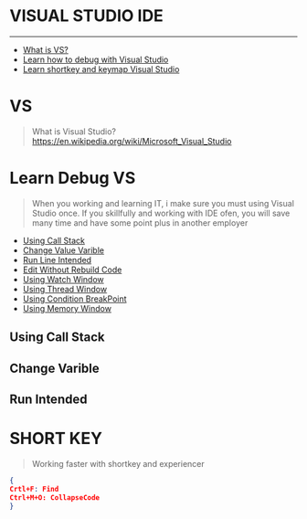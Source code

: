 # VISUAL STUDIO IDE
<hr>

* [What is VS?](#vs)
* [Learn how to debug with Visual Studio](#learndebugvs)
* [Learn shortkey and keymap Visual Studio](#shortkey)

# VS 
>What is Visual Studio? https://en.wikipedia.org/wiki/Microsoft_Visual_Studio

# Learn Debug VS
>When you working and learning IT, i make sure you must using Visual Studio once.
If you skillfully and working with IDE ofen, you will save many time and have some point plus in another employer

* [Using Call Stack](##UsingCallStack)
* [Change Value Varible](##ChangeVarible)
* [Run Line Intended](##RunIntended)
* [Edit Without Rebuild Code](##WithoutRebuild)
* [Using Watch Window](##UsingWatch)
* [Using Thread Window](##ThreadWindow)
* [Using Condition BreakPoint](##ConditionBreakpoint)
* [Using Memory Window](##MemoryWindow)

## Using Call Stack

## Change Varible

## Run Intended

# SHORT KEY
>Working faster with shortkey and experiencer
```json
{
Crtl+F: Find
Ctrl+M+O: CollapseCode
}
```


